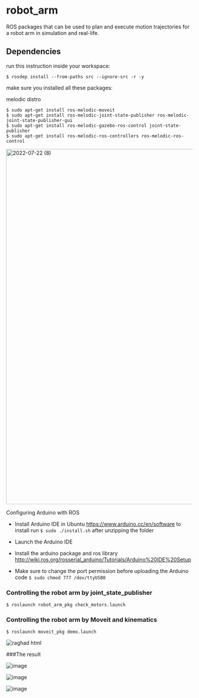 # robot_arm

ROS packages that can be used to plan and execute motion trajectories for a robot arm in simulation and real-life.

## Dependencies
run this instruction inside your workspace:

```$ rosdep install --from-paths src --ignore-src -r -y```

make sure you installed all these packages:

 melodic distro

```
$ sudo apt-get install ros-melodic-moveit
$ sudo apt-get install ros-melodic-joint-state-publisher ros-melodic-joint-state-publisher-gui
$ sudo apt-get install ros-melodic-gazebo-ros-control joint-state-publisher
$ sudo apt-get install ros-melodic-ros-controllers ros-melodic-ros-control
```
<img width="960" alt="2022-07-22 (8)" src="https://user-images.githubusercontent.com/107891623/180715127-00ebdd50-33b6-49ea-b4cf-9a855e015734.png">

Configuring Arduino with ROS

- Install Arduino IDE in Ubuntu
https://www.arduino.cc/en/software
to install run ```$ sudo ./install.sh``` after unzipping the folder

- Launch the Arduino IDE

- Install the arduino package and ros library
http://wiki.ros.org/rosserial_arduino/Tutorials/Arduino%20IDE%20Setup

- Make sure to change the port permission before uploading the Arduino code
```$ sudo chmod 777 /dev/ttyUSB0```

### Controlling the robot arm by joint_state_publisher
```$ roslaunch robot_arm_pkg check_motors.launch```

### Controlling the robot arm by Moveit and kinematics
```$ roslaunch moveit_pkg demo.launch```

![raghad html](https://user-images.githubusercontent.com/107891623/180715230-a78a9e23-1baf-49e3-99ff-c939f009e44c.jpeg)

###The result

![image](https://user-images.githubusercontent.com/107891623/180716403-d8944ae0-20be-41c1-99bf-406895954da3.png)

![image](https://user-images.githubusercontent.com/107891623/180716264-306b03ac-7e5a-4232-902b-709c25b45ce6.png)

![image](https://user-images.githubusercontent.com/107891623/180716234-6f060c37-1477-4b80-9e3b-82fdfaf0ca68.png)


